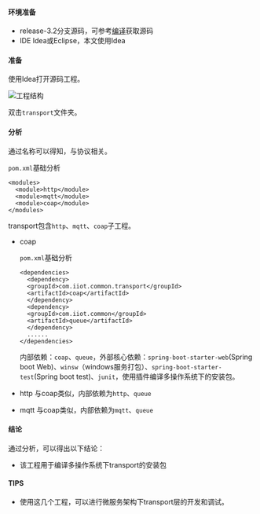 #### 环境准备

- release-3.2分支源码，可参考[编译](编译.md)获取源码
- IDE Idea或Eclipse，本文使用Idea


#### 准备

使用Idea打开源码工程。

![工程结构](../../image/工程结构.png)

双击`transport`文件夹。

#### 分析

通过名称可以得知，与协议相关。

`pom.xml`基础分析

```
<modules>
  <module>http</module>
  <module>mqtt</module>
  <module>coap</module>
</modules>
```

transport包含`http`、`mqtt`、`coap`子工程。

- coap

  `pom.xml`基础分析

  ```
  <dependencies>
    <dependency>
    <groupId>com.iiot.common.transport</groupId>
    <artifactId>coap</artifactId>
    </dependency>
    <dependency>
    <groupId>com.iiot.common</groupId>
    <artifactId>queue</artifactId>
    </dependency>
    ......
  </dependencies>
  ```

  内部依赖：`coap`、`queue`，外部核心依赖：`spring-boot-starter-web`(Spring boot Web)、`winsw`（windows服务打包）、`spring-boot-starter-test`(Spring boot test)、`junit`，使用插件编译多操作系统下的安装包。

- http
  与coap类似，内部依赖为`http`、`queue`

- mqtt
  与coap类似，内部依赖为`mqtt`、`queue`

#### 结论
通过分析，可以得出以下结论：
- 该工程用于编译多操作系统下transport的安装包

#### TIPS

- 使用这几个工程，可以进行微服务架构下transport层的开发和调试。